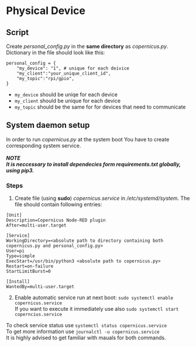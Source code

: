 # Physical Device

## Script

Create *personal_config.py* in the **same directory** as *copernicus.py*. Dictionary in the file should look like this:
```
personal_config = {
    "my_device": "1", # unique for each deivice
    "my_client":"your_unique_client_id",
    "my_topic":"rpi/gpio",
}
```

- `my_device` should be uniqe for each device 
- `my_client` should be unique for each device
- `my_topic` should be the same for for devices that need to communicate

## System daemon setup

In order to run *copernicus.py* at the system boot You have to create corresponding system service. <br/><br/>
***NOTE*** <br/>
***It is neccessary to install dependecies form *requirements.txt* globally, using pip3.*** 

### Steps

1.  Create file (using **sudo**) *copernicus.service* in */etc/systemd/system*. The file should contain following entries:
```
[Unit]
Description=Copernicus Node-RED plugin
After=multi-user.target

[Service]
WorkingDirectory=<absolute path to directory containing both copernicus.py and personal_config.py>
User=pi
Type=simple
ExecStart=/usr/bin/python3 <absolute path to copernicus.py>
Restart=on-failure
StartLimitBurst=0

[Install]
WantedBy=multi-user.target

```

2.  Enable automatic service run at next boot: ```sudo systemctl enable copernicus.service```<br/> 
If you want to execute it immediately use also ```sudo systemctl start coperncius.service```

To check service status use ```systemctl status copernicus.service```<br/>
To get more information use ```journalctl -u copernicus.service```
<br/>
It is highly advised to get familiar with mauals for both commands.

